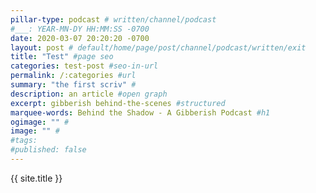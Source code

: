 ```yaml
---
pillar-type: podcast # written/channel/podcast
#___: YEAR-MN-DY HH:MM:SS -0700
date: 2020-03-07 20:20:20 -0700
layout: post # default/home/page/post/channel/podcast/written/exit
title: "Test" #page seo
categories: test-post #seo-in-url
permalink: /:categories #url
summary: "the first scriv" #
description: an article #open graph
excerpt: gibberish behind-the-scenes #structured
marquee-words: Behind the Shadow - A Gibberish Podcast #h1
ogimage: "" #
image: "" #
#tags:
#published: false
---
```

{{ site.title }}